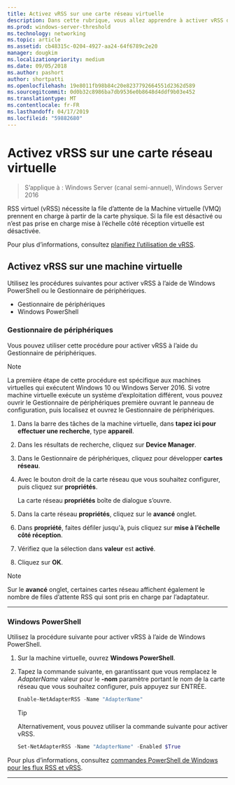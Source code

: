 ```yaml
---
title: Activez vRSS sur une carte réseau virtuelle
description: Dans cette rubrique, vous allez apprendre à activer vRSS dans Windows Server en utilisant le Gestionnaire de périphériques ou Windows PowerShell.
ms.prod: windows-server-threshold
ms.technology: networking
ms.topic: article
ms.assetid: cb48315c-0204-4927-aa24-64f6789c2e20
manager: dougkim
ms.localizationpriority: medium
ms.date: 09/05/2018
ms.author: pashort
author: shortpatti
ms.openlocfilehash: 19e8011fb98b84c20e8237792664551d2362d589
ms.sourcegitcommit: 0d0b32c8986ba7db9536e0b8648d4ddf9b03e452
ms.translationtype: MT
ms.contentlocale: fr-FR
ms.lasthandoff: 04/17/2019
ms.locfileid: "59882680"
---
```

# <a name="enable-vrss-on-a-virtual-network-adapter"></a>Activez vRSS sur une carte réseau virtuelle

>S’applique à : Windows Server (canal semi-annuel), Windows Server 2016

RSS virtuel \(vRSS\) nécessite la file d’attente de la Machine virtuelle \(VMQ\) prennent en charge à partir de la carte physique. Si la file est désactivé ou n’est pas prise en charge mise à l’échelle côté réception virtuelle est désactivée. 

Pour plus d’informations, consultez [planifiez l’utilisation de vRSS](vrss-plan.md).

## <a name="enable-vrss-on-a-vm"></a>Activez vRSS sur une machine virtuelle
 
Utilisez les procédures suivantes pour activer vRSS à l’aide de Windows PowerShell ou le Gestionnaire de périphériques.

-   Gestionnaire de périphériques
-   Windows PowerShell
  
### <a name="device-manager"></a>Gestionnaire de périphériques

Vous pouvez utiliser cette procédure pour activer vRSS à l’aide du Gestionnaire de périphériques.

>[!NOTE]
>La première étape de cette procédure est spécifique aux machines virtuelles qui exécutent Windows 10 ou Windows Server 2016. Si votre machine virtuelle exécute un système d’exploitation différent, vous pouvez ouvrir le Gestionnaire de périphériques première ouvrant le panneau de configuration, puis localisez et ouvrez le Gestionnaire de périphériques.
  
1.  Dans la barre des tâches de la machine virtuelle, dans **tapez ici pour effectuer une recherche**, type **appareil**. 

2.  Dans les résultats de recherche, cliquez sur **Device Manager**.

3.  Dans le Gestionnaire de périphériques, cliquez pour développer **cartes réseau**. 

4.  Avec le bouton droit de la carte réseau que vous souhaitez configurer, puis cliquez sur **propriétés**.<p>La carte réseau **propriétés** boîte de dialogue s’ouvre.

5.  Dans la carte réseau **propriétés**, cliquez sur le **avancé** onglet. 

6.  Dans **propriété**, faites défiler jusqu'à, puis cliquez sur **mise à l’échelle côté réception**. 

7.  Vérifiez que la sélection dans **valeur** est **activé**. 

8.  Cliquez sur **OK**.
  
> [!NOTE]
> Sur le **avancé** onglet, certaines cartes réseau affichent également le nombre de files d’attente RSS qui sont pris en charge par l’adaptateur.

---

### <a name="windows-powershell"></a>Windows PowerShell

Utilisez la procédure suivante pour activer vRSS à l’aide de Windows PowerShell.

1. Sur la machine virtuelle, ouvrez **Windows PowerShell**.

2. Tapez la commande suivante, en garantissant que vous remplacez le *AdapterName* valeur pour le **-nom** paramètre portant le nom de la carte réseau que vous souhaitez configurer, puis appuyez sur ENTRÉE. 
  
   ```PowerShell
   Enable-NetAdapterRSS -Name "AdapterName"
   ```

   >[!TIP]
   >Alternativement, vous pouvez utiliser la commande suivante pour activer vRSS.
   >```PowerShell
   >Set-NetAdapterRSS -Name "AdapterName" -Enabled $True  
   >```

Pour plus d’informations, consultez [commandes PowerShell de Windows pour les flux RSS et vRSS](vrss-wps.md).

---